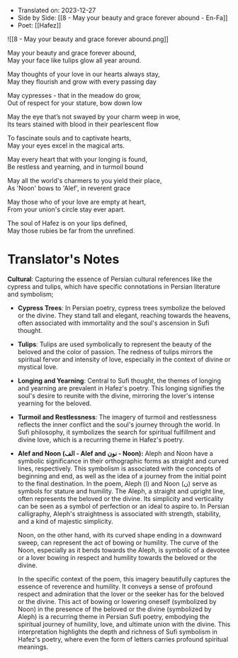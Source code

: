 
- Translated on: 2023-12-27   
- Side by Side: [[8 - May your beauty and grace forever abound - En-Fa]]
- Poet:  [[Hafez]]  

![[8 - May your beauty and grace forever abound.png]]
 
 May your beauty and grace forever abound,    
 May your face like tulips glow all year around.    
 
 May thoughts of your love in our hearts always stay,    
 May they flourish and grow with every passing day    
 
 May cypresses - that in the meadow do grow,    
 Out of respect for your stature, bow down low    
 
 May the eye that’s not swayed by your charm weep in woe,    
 Its tears stained with blood in their pearlescent flow    
 
 To fascinate souls and to captivate hearts,    
 May your eyes excel in the magical arts.    
 
 May every heart that with your longing is found,    
 Be restless and yearning, and in turmoil bound    
 
 May all the world's charmers to you yield their place,     
 As 'Noon' bows to 'Alef', in reverent grace    
 
 May those who of your love are empty at heart,    
 From your union's circle stay ever apart.    
 
 The soul of Hafez is on your lips defined,    
 May those rubies be far from the unrefined. 


# Translator's Notes

**Cultural**: Capturing the essence of Persian cultural references like the cypress and tulips, which have specific connotations in Persian literature and symbolism;
- **Cypress Trees**: In Persian poetry, cypress trees symbolize the beloved or the divine. They stand tall and elegant, reaching towards the heavens, often associated with immortality and the soul's ascension in Sufi thought.
    
- **Tulips**: Tulips are used symbolically to represent the beauty of the beloved and the color of passion. The redness of tulips mirrors the spiritual fervor and intensity of love, especially in the context of divine or mystical love.
    
- **Longing and Yearning**: Central to Sufi thought, the themes of longing and yearning are prevalent in Hafez's poetry. This longing signifies the soul's desire to reunite with the divine, mirroring the lover's intense yearning for the beloved.
    
- **Turmoil and Restlessness**: The imagery of turmoil and restlessness reflects the inner conflict and the soul's journey through the world. In Sufi philosophy, it symbolizes the search for spiritual fulfillment and divine love, which is a recurring theme in Hafez's poetry.
- **Alef and Noon (الف - Alef and نون - Noon):** Aleph and Noon have a symbolic significance in their orthographic forms as straight and curved lines, respectively. This symbolism is associated with the concepts of beginning and end, as well as the idea of a journey from the initial point to the final destination. In the poem, Aleph (ا) and Noon (ن) serve as symbols for stature and humility. 
	The Aleph, a straight and upright line, often represents the beloved or the divine. Its simplicity and verticality can be seen as a symbol of perfection or an ideal to aspire to. In Persian calligraphy, Aleph's straightness is associated with strength, stability, and a kind of majestic simplicity.

	Noon, on the other hand, with its curved shape ending in a downward sweep, can represent the act of bowing or humility. The curve of the Noon, especially as it bends towards the Aleph, is symbolic of a devotee or a lover bowing in respect and humility towards the beloved or the divine.
	
	In the specific context of the poem, this imagery beautifully captures the essence of reverence and humility. It conveys a sense of profound respect and admiration that the lover or the seeker has for the beloved or the divine. This act of bowing or lowering oneself (symbolized by Noon) in the presence of the beloved or the divine (symbolized by Aleph) is a recurring theme in Persian Sufi poetry, embodying the spiritual journey of humility, love, and ultimate union with the divine. This interpretation highlights the depth and richness of Sufi symbolism in Hafez's poetry, where even the form of letters carries profound spiritual meanings.
